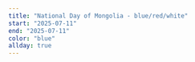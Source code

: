 ```yaml
---
title: "National Day of Mongolia - blue/red/white"
start: "2025-07-11"
end: "2025-07-11"
color: "blue"
allday: true
---
```


